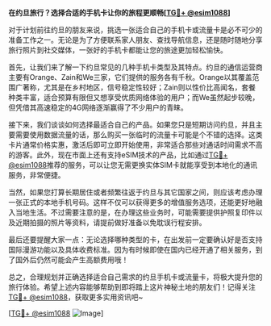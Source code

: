 **在约旦旅行？选择合适的手机卡让你的旅程更顺畅[[TG💪+ @esim1088](https://t.me/s/esim1088)]**

对于计划前往约旦的朋友来说，挑选一张适合自己的手机卡或流量卡是必不可少的准备工作之一。无论是为了方便联系家人朋友、查找导航信息，还是随时随地分享旅行照片到社交媒体，一张好的手机卡都能让您的旅途更加轻松愉快。

首先，让我们来了解一下约旦常见的几种手机卡类型及其特点。约旦的通信运营商主要有Orange、Zain和We三家，它们提供的服务各有千秋。Orange以其覆盖范围广著称，尤其是在乡村地区，信号稳定性较好；Zain则以性价比高闻名，套餐种类丰富，适合预算有限但又想享受优质网络体验的用户；而We虽然起步较晚，但凭借其高速稳定的4G网络逐渐赢得了不少用户的青睐。

接下来，我们谈谈如何选择最适合自己的产品。如果您只是短期访问约旦，并且主要需要使用数据流量的话，那么购买一张临时的流量卡可能是个不错的选择。这类卡片通常价格实惠，激活后即可立即开始使用，非常适合那些对通话时间需求不高的游客。此外，现在市面上还有支持eSIM技术的产品，比如通过[TG💪+ @esim1088](https://t.me/s/esim1088)推荐的服务，可以让您无需更换实体SIM卡就能享受到本地化的通讯服务，非常便捷。

当然，如果您打算长期居住或者频繁往返于约旦与其它国家之间，则应该考虑办理一张正式的本地手机号码。这样不仅可以获得更多的增值服务选项，还能更好地融入当地生活。不过需要注意的是，在办理这些业务时，可能需要提供护照复印件以及近期拍摄的照片等资料，请提前做好准备以免耽误行程安排。

最后还要提醒大家一点：无论选择哪种类型的卡，在出发前一定要确认好是否支持国际漫游功能以及具体收费标准。因为有时候即使在国内已经开通了相关服务，到了国外后仍然可能会产生高额费用哦！

总之，合理规划并正确选择适合自己需求的约旦手机卡或流量卡，将极大提升您的旅行体验。希望上述内容能够帮助到即将踏上这片神秘土地的朋友们！记得关注[TG💪+ @esim1088](https://t.me/s/esim1088)，获取更多实用资讯吧~

[[TG💪+ @esim1088](https://t.me/s/esim1088) ![Image](https://i.postimg.cc/4NQfJmqS/Snipaste-2025-05-13-00-14-12.png)]